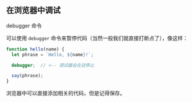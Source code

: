 
```toc
```

## 在浏览器中调试

debugger 命令

可以使用 `debugger` 命令来暂停代码（当然一般我们就直接打断点了），像这样：

```js
function hello(name) {
  let phrase = `Hello, ${name}!`;

  debugger;  // <-- 调试器会在这停止

  say(phrase);
}
```

浏览器中可以直接添加相关的代码，但是记得保存。